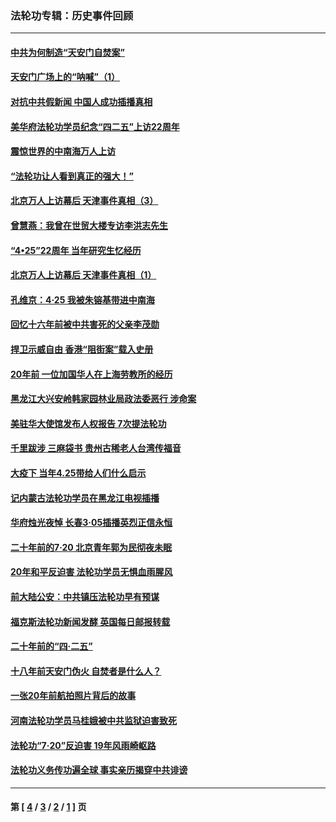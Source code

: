 ### 法轮功专辑：历史事件回顾
---
#### [中共为何制造“天安门自焚案”](../../pages/nf5793/n13183270.md?11060430) 
#### [天安门广场上的“呐喊”（1）](../../pages/nf5793/n13105277.md?11060430) 
#### [对抗中共假新闻 中国人成功插播真相](../../pages/nf5793/n12910618.md?11060430) 
#### [美华府法轮功学员纪念“四二五”上访22周年](../../pages/nf5793/n12904445.md?11060430) 
#### [震惊世界的中南海万人上访](../../pages/nf5793/n12903976.md?11060430) 
#### [“法轮功让人看到真正的强大！”](../../pages/nf5793/n12903195.md?11060430) 
#### [北京万人上访幕后 天津事件真相（3）](../../pages/nf5793/n12902807.md?11060430) 
#### [曾慧燕：我曾在世贸大楼专访李洪志先生](../../pages/nf5793/n12898729.md?11060430) 
#### [“4•25”22周年 当年研究生忆经历](../../pages/nf5793/n12894152.md?11060430) 
#### [北京万人上访幕后 天津事件真相（1）](../../pages/nf5793/n12885174.md?11060430) 
#### [孔维京：4·25 我被朱镕基带进中南海](../../pages/nf5793/n12864987.md?11060430) 
#### [回忆十六年前被中共害死的父亲李茂勋](../../pages/nf5793/n12880270.md?11060430) 
#### [捍卫示威自由 香港“阻街案”载入史册](../../pages/nf5793/n12811245.md?11060430) 
#### [20年前 一位加国华人在上海劳教所的经历](../../pages/nf5793/n12707932.md?11060430) 
#### [黑龙江大兴安岭韩家园林业局政法委恶行 涉命案](../../pages/nf5793/n12622815.md?11060430) 
#### [美驻华大使馆发布人权报告 7次提法轮功](../../pages/nf5793/n12520541.md?11060430) 
#### [千里跋涉 三麻袋书 贵州古稀老人台湾传福音](../../pages/nf5793/n12198750.md?11060430) 
#### [大疫下 当年4.25带给人们什么启示](../../pages/nf5793/n12058565.md?11060430) 
#### [记内蒙古法轮功学员在黑龙江电视插播](../../pages/nf5793/n11699194.md?11060430) 
#### [华府烛光夜悼 长春3·05插播英烈正信永恒](../../pages/nf5793/n11397432.md?11060430) 
#### [二十年前的7·20 北京青年郭为民彻夜未眠](../../pages/nf5793/n11354195.md?11060430) 
#### [20年和平反迫害 法轮功学员无惧血雨腥风](../../pages/nf5793/n11348279.md?11060430) 
#### [前大陆公安：中共镇压法轮功早有预谋](../../pages/nf5793/n11352168.md?11060430) 
#### [福克斯法轮功新闻发酵  英国每日邮报转载](../../pages/nf5793/n11285952.md?11060430) 
#### [二十年前的“四·二五”](../../pages/nf5793/n11207639.md?11060430) 
#### [十八年前天安门伪火 自焚者是什么人？](../../pages/nf5793/n10996556.md?11060430) 
#### [一张20年前航拍照片背后的故事](../../pages/nf5793/n10693797.md?11060430) 
#### [河南法轮功学员马桂娥被中共监狱迫害致死](../../pages/nf5793/n10684974.md?11060430) 
#### [法轮功“7‧20”反迫害 19年风雨崎岖路](../../pages/nf5793/n10570834.md?11060430) 
#### [法轮功义务传功遍全球 事实亲历揭穿中共诽谤](../../pages/nf5793/n10581061.md?11060430) 

---
#### 第 [ [4](./4.md?11060430) / [3](./3.md?11060430) / [2](./2.md?11060430) / [1](./1.md?11060430) ] 页
